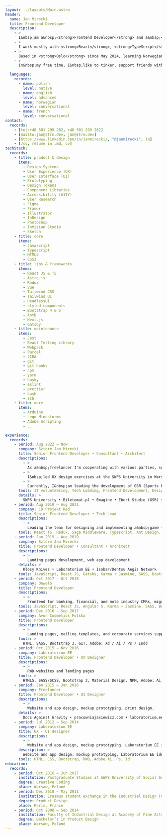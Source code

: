 ```yaml
---
layout: ../layouts/Main.astro
header:
  name: Jan Mirecki
  title: Frontend Developer
  description:
    - >
      I&nbsp;am a&nbsp;<strong>Frontend Developer</strong> and a&nbsp;<strong>Product Designer</strong>.<br /> I&nbsp;graduated in Product Design and after 4&nbsp;years of professional experience as a&nbsp;<strong>UI &amp; UX designer</strong>, I&nbsp;switched to a&nbsp;<strong>full-time developer</strong> role in 2015.
    - >
      I work mostly with <strong>React</strong>, <strong>TypeScript</strong> &amp; <strong>UI Design</strong>. I specialize in <strong>bridging the gap between design and development</strong>, creating user-centered solutions that are both beautiful and functional. My unique background allows me to translate design vision into high-quality code while maintaining <strong>design system consistency</strong>. I&nbsp;would be particularly happy to cooperate on a&nbsp;<strong>design system project</strong>. Other fields of my current professional role interests: <strong>Product Designer</strong>, <strong>PM</strong> and <strong>QA</strong>.
    - >
      Based in <strong>Oslo</strong> since May 2024, learning Norwegian. I'm passionate about Norway's innovative tech scene and love exploring the country's amazing mountain trails in my free time.
    - >
      In&nbsp;my free time, I&nbsp;like to tinker, support friends with their projects, ride my <strong>motorcycle</strong>, <strong>climb</strong>, <strong>ski</strong>, and <strong>travel</strong> in my <strong>homemade micro rv</strong>. Recently, I&nbsp;started learning to skateboard, which brings me a&nbsp;lot of joy.<br /> I&nbsp;am very fond of <strong>coffee</strong>, <strong>kombucha</strong>, and <strong>bread</strong> of my own baking.

  languages:
    records:
      - name: polish
        level: native
      - name: english
        level: advanced
      - name: norwegian
        level: conversational
      - name: french
        level: conversational
contact:
  records:
    - [tel:+48 501 299 282, +48 501 299 282]
    - [mailto:jan@strm.dev, jan@strm.dev]
    - [https://www.linkedin.com/in/janmirecki/, "@janmirecki", in]
    - [/cv, resume in .md, cv]
techStack:
  records:
    - title: product & design
      items:
        - Design Systems
        - User Experience (UX)
        - User Interface (UI)
        - Prototyping
        - Design Tokens
        - Component Libraries
        - Accessibility (A11Y)
        - User Research
        - Figma
        - Framer
        - Illustrator
        - InDesign
        - Photoshop
        - InVision Studio
        - Sketch
    - title: core
      items:
        - Javascript
        - Typescript
        - HTML5
        - CSS3
    - title: libs & frameworks
      items:
        - React JS & TS
        - Astro.js
        - Redux
        - Vue
        - Tailwind CSS
        - Tailwind UI
        - HeadlessUI
        - styled-components
        - Bootstrap 4 & 5
        - AntD
        - Next.js
        - Gatsby
    - title: maintenance
      items:
        - Jest
        - React Testing Library
        - Webpack
        - Parcel
        - JIRA
        - git
        - git hooks
        - npm
        - yarn
        - husky
        - eslint
        - prettier
        - bash
        - zsh
    - title: more
      items:
        - Arduino
        - Lego Mindstorms
        - Adobe Scripting
        - ...

experience:
  records:
    - period: Aug 2022 – Now
      company: Sztorm Jan Mirecki
      title: Senior Frontend Developer • Consultant • Architect
      descriptions:
        - >
          As a&nbsp;freelancer I'm cooperating with various parties, supporting commercial and non-profit projects. I&nbsp;have worked on projects supporting refugees. I&nbsp;organized a&nbsp;group of IT volunteers called WebScouts and supported more or less formal NGO organizations and grassroots initiatives. Together, we took part in accelerating the delivery of a&nbsp;Polish government website to support Ukraine.
        - >
          I&nbsp;led UX design exercises at the SWPS University in Warsaw, Department of Psychology and Computer Science. Commercially, I&nbsp;worked on the SAP UI for the US-based company – Corevist as a&nbsp;React Developer. Previously, I&nbsp;coordinated the redesign project of the web and mobile platform for Biletomat.pl, part of the Time For Friends Company. In this role, I&nbsp;led a&nbsp;team of designers, developers, and marketing professionals from a&nbsp;technical, coordination, and visual perspective, reporting directly to the company's management.
        - >
          Currently, I&nbsp;am leading the development of GSR (Sports Facility Reservation System) in collaboration with Ebert Studio. In this role, I&nbsp;am responsible for product design, UX/UI design, technical architecture, frontend development, and team coordination. The system is used by Sports and Recreation Centers across Poland, providing a&nbsp;modern, accessible, and user-friendly platform for facility reservations. I've built a&nbsp;comprehensive design system with reusable component libraries, established design tokens for consistent branding, and created design-to-code workflows that improved development efficiency while ensuring pixel-perfect implementation of user interfaces.
      tools: IT volunteering, Tech Leading, Frontend Development, Design Consulting, University Lecturer, Product Design, UX/UI Design, Technical Architecture
      details: >
        SWPS University • Biletomat.pl • Emagine • Ebert Studio (GSR) • Corevist • Techlab EE • pomagamukrainie.gov.pl • Fundacja Konflikt • Daydream Yachting
    - period: Aug 2019 – Aug 2021
      company: CD Projekt Red
      title: Senior Frontend Developer • Tech Lead
      descriptions:
        - >
          Leading the team for designing and implementing a&nbsp;game (GWENT) Admin Panel in React Typescript integrated with the existing backend environment and creating tools for game management in a&nbsp;variety of frontend technologies. I was tech leading the team of 2&nbsp;Frontend Developers (me&nbsp;+&nbsp;1&nbsp;mid/regular FD) and 3&nbsp;Backend Developers (PHP). I&nbsp;was responsible for setting the development directions for the platform, writing documentation and manuals, leading the knowledge-sharing sessions for backend devs who were new in a&nbsp;React Frontend environment, and sharing our progress in front of the ~100 members of the Gwent Team on monthly meetings.
      tools: React TS, Redux, Saga Middleware, Typescript, Ant Design, Jest, React Testing Library, PHP, Symphony, Docker
    - period: Jan 2019 – Aug 2019
      company: Sztorm Jan Mirecki
      title: Frontend Developer • Consultant • Architect
      descriptions:
        - >
          Landing pages development, web app development
      details: >
        Kłosy Knives • Laboratorium EE • Isobar/Dentsu Aegis Network
      tools: JavaScript, React JS, Gatsby, Karma + Jasmine, SASS, Bootstrap 4, GIT
    - period: Oct 2017 – Oct 2018
      company: Onwelo
      title: Frontend Developer
      descriptions:
        - >
          Frontend for banking, financial, and moto industry CMRs, migrations, and internal product development.
      tools: JavaScript, React JS, Angular 5, Karma + Jasmine, SASS, Bootstrap 4, GIT, Docker
    - period: Dec 2016 – Sep 2017
      company: Avon Cosmetics Polska
      title: Frontend Developer
      descriptions:
        - >
          Landing pages, mailing templates, and corporate services supporting: Avon Online, Avon Representative Suite.
      tools: >
        HTML, SASS, Bootstrap 3, GIT, Adobe: Xd / Ai / Ps / Indd
    - period: Oct 2015 – Nov 2016
      company: Laboratorium EE
      title: Frontend Developer • UX Designer
      descriptions:
        - >
          RWD websites and landing pages
      tools: >
        HTML5, SASS/SCSS, Bootstrap 3, Material Design, NPM, Adobe: Ai, Ps Teamworking with GIT in SCRUM with JIRA
    - period: Jan 2015 — Jan 2016
      company: Freelancer
      title: Frontend Developer • UI Designer
      descriptions:
        - >
          Website and app design, mockup prototyping, print design.
      details: >
        Docs Against Gravity • pracowniajasiewicz.com • laboratorium.ee • mariaerikssonstudio.com • Caritas Polska • NOTO Studio • Jan Strumiłło Architekt • malunkimarka.com
    - period: Jul 2012 — Sep 2014
      company: Laboratorium EE
      title: UX • UI designer
      descriptions:
        - >
          Website and app design, mockup prototyping. Laboratorium EE identity design: logotype, internal documents, data design, website design, and frontend coding
      description: >
        Website and app design, mockup prototyping. Laboratorium EE identity design: logotype, internal documents, data design, website design, and frontend coding
      tools: HTML, CSS, Bootstrap, RWD, Adobe Ai, Ps, Id
education:
  records:
    - period: Oct 2016 — Jun 2017
      institution: Postgraduate Studies at SWPS University of Social Sciences and Humanities
      degree: Creative Coding
      place: Warsaw, Poland
    - period: Dec 2010 — May 2011
      institution: Erasmus student exchange in the Industrial Design Faculty at ENSAAMA Olivier de Serres
      degree: Product Design
      place: Paris, France
    - period: Oct 2008 — Sep 2014
      institution: Faculty of Industrial Design at Academy of Fine Arts
      degree: Bachelor’s in Product Design
      place: Warsaw, Poland
---
```

